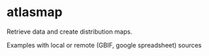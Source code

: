 atlasmap
========

Retrieve data and create distribution maps.

Examples with local or remote (GBIF, google spreadsheet) sources
